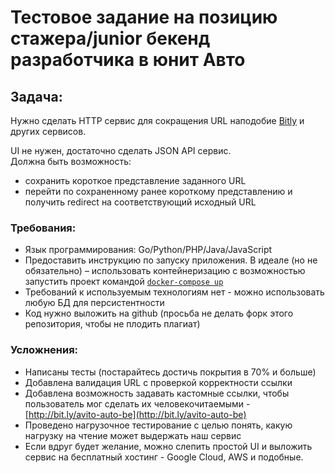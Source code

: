 # Тестовое задание на позицию стажера/junior бекенд разработчика в юнит Авто

## Задача:

Нужно сделать HTTP сервис для сокращения URL наподобие [Bitly](https://bitly.com/) и других сервисов.

UI не нужен, достаточно сделать JSON API сервис.  
Должна быть возможность: 
- сохранить короткое представление заданного URL
- перейти по сохраненному ранее короткому представлению и получить redirect на соответствующий исходный URL

### Требования:

- Язык программирования: Go/Python/PHP/Java/JavaScript
- Предоставить инструкцию по запуску приложения. В идеале (но не обязательно) – использовать контейнеризацию с возможностью запустить проект командой [`docker-compose up`](https://docs.docker.com/compose/)
- Требований к используемым технологиям нет - можно использовать любую БД для персистентности
- Код нужно выложить на github (просьба не делать форк этого репозитория, чтобы не плодить плагиат)

### Усложнения:

- Написаны тесты (постарайтесь достичь покрытия в 70% и больше)
- Добавлена валидация URL с проверкой корректности ссылки
- Добавлена возможность задавать кастомные ссылки, чтобы пользователь мог сделать их человекочитаемыми - [http://bit.ly/avito-auto-be](http://bit.ly/avito-auto-be)
- Проведено нагрузочное тестирование с целью понять, какую нагрузку на чтение может выдержать наш сервис
- Если вдруг будет желание, можно слепить простой UI и выложить сервис на бесплатный хостинг - Google Cloud, AWS и подобные. 
